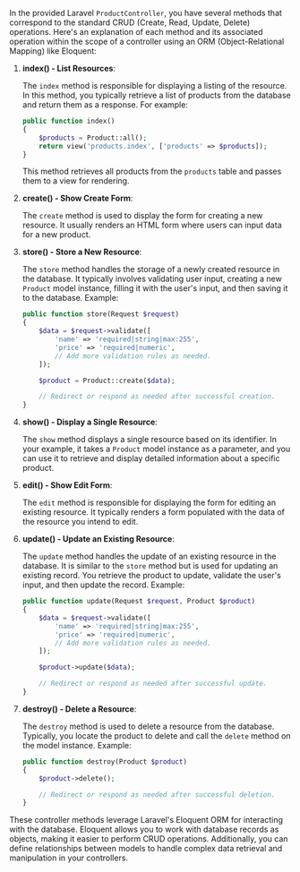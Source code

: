 In the provided Laravel `ProductController`, you have several methods that correspond to the standard CRUD (Create, Read, Update, Delete) operations. Here's an explanation of each method and its associated operation within the scope of a controller using an ORM (Object-Relational Mapping) like Eloquent:

1. **index() - List Resources**:

   The `index` method is responsible for displaying a listing of the resource. In this method, you typically retrieve a list of products from the database and return them as a response. For example:

   ```php
   public function index()
   {
       $products = Product::all();
       return view('products.index', ['products' => $products]);
   }
   ```

   This method retrieves all products from the `products` table and passes them to a view for rendering.

2. **create() - Show Create Form**:

   The `create` method is used to display the form for creating a new resource. It usually renders an HTML form where users can input data for a new product.

3. **store() - Store a New Resource**:

   The `store` method handles the storage of a newly created resource in the database. It typically involves validating user input, creating a new `Product` model instance, filling it with the user's input, and then saving it to the database. Example:

   ```php
   public function store(Request $request)
   {
       $data = $request->validate([
           'name' => 'required|string|max:255',
           'price' => 'required|numeric',
           // Add more validation rules as needed.
       ]);

       $product = Product::create($data);

       // Redirect or respond as needed after successful creation.
   }
   ```

4. **show() - Display a Single Resource**:

   The `show` method displays a single resource based on its identifier. In your example, it takes a `Product` model instance as a parameter, and you can use it to retrieve and display detailed information about a specific product.

5. **edit() - Show Edit Form**:

   The `edit` method is responsible for displaying the form for editing an existing resource. It typically renders a form populated with the data of the resource you intend to edit.

6. **update() - Update an Existing Resource**:

   The `update` method handles the update of an existing resource in the database. It is similar to the `store` method but is used for updating an existing record. You retrieve the product to update, validate the user's input, and then update the record. Example:

   ```php
   public function update(Request $request, Product $product)
   {
       $data = $request->validate([
           'name' => 'required|string|max:255',
           'price' => 'required|numeric',
           // Add more validation rules as needed.
       ]);

       $product->update($data);

       // Redirect or respond as needed after successful update.
   }
   ```

7. **destroy() - Delete a Resource**:

   The `destroy` method is used to delete a resource from the database. Typically, you locate the product to delete and call the `delete` method on the model instance. Example:

   ```php
   public function destroy(Product $product)
   {
       $product->delete();

       // Redirect or respond as needed after successful deletion.
   }
   ```

These controller methods leverage Laravel's Eloquent ORM for interacting with the database. Eloquent allows you to work with database records as objects, making it easier to perform CRUD operations. Additionally, you can define relationships between models to handle complex data retrieval and manipulation in your controllers.

